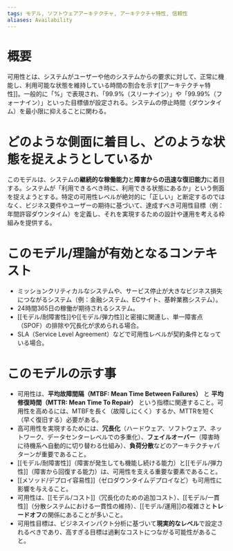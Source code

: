 ```yaml
---
tags: モデル, ソフトウェアアーキテクチャ, アーキテクチャ特性, 信頼性
aliases: Availability
---
```


# 概要
可用性とは、システムがユーザーや他のシステムからの要求に対して、正常に機能し、利用可能な状態を維持している時間の割合を示す[[アーキテクチャ特性]]。一般的に「%」で表現され、「99.9%（スリーナイン）」や「99.99%（フォーナイン）」といった目標値が設定される。システムの停止時間（ダウンタイム）を最小限に抑えることに関わる。

# どのような側面に着目し、どのような状態を捉えようとしているか
このモデルは、システムの**継続的な稼働能力**と**障害からの迅速な復旧能力**に着目する。システムが「利用できるべき時に、利用できる状態にあるか」という側面を捉えようとする。特定の可用性レベルが絶対的に「正しい」と断定するのではなく、ビジネス要件やユーザーの期待に基づいて、達成すべき可用性目標（例：年間許容ダウンタイム）を定義し、それを実現するための設計や運用を考える枠組みを提供する。

# このモデル/理論が有効となるコンテキスト
* ミッションクリティカルなシステムや、サービス停止が大きなビジネス損失につながるシステム（例：金融システム、ECサイト、基幹業務システム）。
* 24時間365日の稼働が期待されるシステム。
* [[モデル/耐障害性]]や[[モデル/弾力性]]と密接に関連し、単一障害点（SPOF）の排除や冗長化が求められる場合。
* SLA（Service Level Agreement）などで可用性レベルが契約条件となっている場合。

# このモデルの示す事
* 可用性は、**平均故障間隔（MTBF: Mean Time Between Failures）** と **平均修復時間（MTTR: Mean Time To Repair）** という指標に関連すること。可用性を高めるには、MTBFを長く（故障しにくく）するか、MTTRを短く（早く復旧する）必要がある。
* 高可用性を実現するためには、**冗長化**（ハードウェア、ソフトウェア、ネットワーク、データセンターレベルでの多重化）、**フェイルオーバー**（障害時に待機系へ自動的に切り替わる仕組み）、**負荷分散**などのアーキテクチャパターンが重要であること。
* [[モデル/耐障害性]]（障害が発生しても機能し続ける能力）と[[モデル/弾力性]]（障害から回復する能力）は、可用性を支える重要な要素であること。
* [[メソッド/デプロイ容易性]]（ゼロダウンタイムデプロイなど）も可用性に影響を与えること。
* 可用性は、[[モデル/コスト]]（冗長化のための追加コスト）、[[モデル/一貫性]]（分散システムにおける一貫性の維持）、[[モデル/運用]]の複雑さと**トレードオフ**の関係にあることが多いこと。
* 可用性目標は、ビジネスインパクト分析に基づいて**現実的なレベル**で設定されるべきであり、高すぎる目標は過剰なコストにつながる可能性があること。